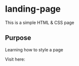 # landing-page

This is a simple HTML & CSS page

## Purpose

Learning how to style a page

Visit here: 